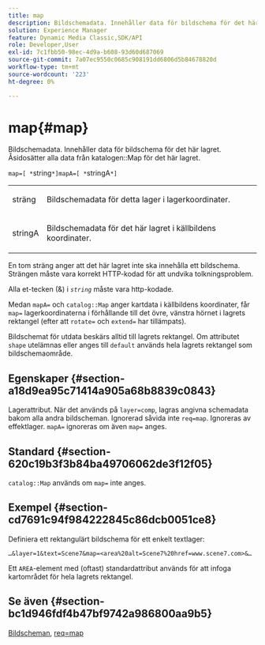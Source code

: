 ```yaml
---
title: map
description: Bildschemadata. Innehåller data för bildschema för det här lagret. Åsidosätter alla data från katalogkartan för det här lagret.
solution: Experience Manager
feature: Dynamic Media Classic,SDK/API
role: Developer,User
exl-id: 7c1fbb50-98ec-4d9a-b608-93d60d687069
source-git-commit: 7a07ec9550c0685c908191dd6806d5b84678820d
workflow-type: tm+mt
source-wordcount: '223'
ht-degree: 0%

---
```


# map{#map}

Bildschemadata. Innehåller data för bildschema för det här lagret. Åsidosätter alla data från katalogen::Map för det här lagret.

`map=[ *`string`*]mapA=[ *`stringA`*]`

<table id="simpletable_2E32B25D5F6246A18A8AF817903877ED"> 
 <tr class="strow"> 
  <td class="stentry"> <p><span class="codeph"> <span class="varname"> sträng </span></span> </p></td> 
  <td class="stentry"> <p>Bildschemadata för detta lager i lagerkoordinater. </p></td> 
 </tr> 
 <tr class="strow"> 
  <td class="stentry"> <p><span class="codeph"> <span class="varname"> stringA</span></span> </p></td> 
  <td class="stentry"> <p>Bildschemadata för det här lagret i källbildens koordinater. </p></td> 
 </tr> 
</table>

En tom sträng anger att det här lagret inte ska innehålla ett bildschema. Strängen måste vara korrekt HTTP-kodad för att undvika tolkningsproblem.

Alla et-tecken (&amp;) i *`string`* måste vara http-kodade.

Medan `mapA=` och `catalog::Map` anger kartdata i källbildens koordinater, får `map=` lagerkoordinaterna i förhållande till det övre, vänstra hörnet i lagrets rektangel (efter att `rotate=` och `extend=` har tillämpats).

Bildschemat för utdata beskärs alltid till lagrets rektangel. Om attributet `shape` utelämnas eller anges till `default` används hela lagrets rektangel som bildschemaområde.

## Egenskaper {#section-a18d9ea95c71414a905a68b8839c0843}

Lagerattribut. När det används på `layer=comp`, lagras angivna schemadata bakom alla andra bildscheman. Ignorerad såvida inte `req=map`. Ignoreras av effektlager. `mapA=` ignoreras om även `map=` anges.

## Standard {#section-620c19b3f3b84ba49706062de3f12f05}

`catalog::Map` används om `map=` inte anges.

## Exempel {#section-cd7691c94f984222845c86dcb0051ce8}

Definiera ett rektangulärt bildschema för ett enkelt textlager:

`…&layer=1&text=Scene7&map=<area%20alt=Scene7%20href=www.scene7.com>&…`

Ett `AREA`-element med (oftast) standardattribut används för att infoga kartområdet för hela lagrets rektangel.

## Se även {#section-bc1d946fdf4b47bf9742a986800aa9b5}

[Bildscheman](../../../../../is-api/http-ref/image-serving-api-ref/c-http-protocol-reference/c-syntax-and-features/r-image-maps.md#reference-ff7d1bac2a064104b0c508a81316fdab), [req=map](../../../../../is-api/http-ref/image-serving-api-ref/c-http-protocol-reference/c-command-reference/r-req/r-req.md#reference-907cdb4a97034db7ad94695f25552e76)
